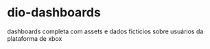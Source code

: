 # dio-dashboards
dashboards completa com assets e dados ficticios sobre usuários da plataforma de xbox
